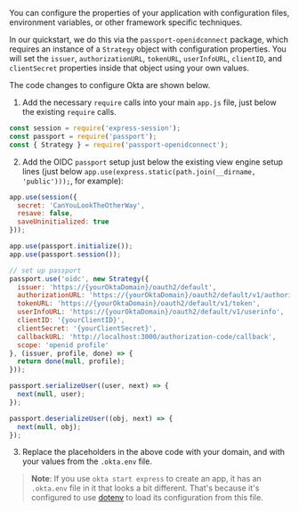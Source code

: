 You can configure the properties of your application with configuration files, environment variables, or other framework specific techniques.

In our quickstart, we do this via the `passport-openidconnect` package, which requires an instance of a `Strategy` object with configuration properties. You will set the `issuer`, `authorizationURL`, `tokenURL`,  `userInfoURL`, `clientID`, and `clientSecret` properties inside that object using your own values.

The code changes to configure Okta are shown below.

1. Add the necessary `require` calls into your main `app.js` file, just below the existing `require` calls.

```js
const session = require('express-session');
const passport = require('passport');
const { Strategy } = require('passport-openidconnect');
```

2. Add the OIDC `passport` setup just below the existing view engine setup lines (just below `app.use(express.static(path.join(__dirname, 'public')));`, for example):

```js
app.use(session({
  secret: 'CanYouLookTheOtherWay',
  resave: false,
  saveUninitialized: true
}));

app.use(passport.initialize());
app.use(passport.session());

// set up passport
passport.use('oidc', new Strategy({
  issuer: 'https://{yourOktaDomain}/oauth2/default',
  authorizationURL: 'https://{yourOktaDomain}/oauth2/default/v1/authorize',
  tokenURL: 'https://{yourOktaDomain}/oauth2/default/v1/token',
  userInfoURL: 'https://{yourOktaDomain}/oauth2/default/v1/userinfo',
  clientID: '{yourClientID}',
  clientSecret: '{yourClientSecret}',
  callbackURL: 'http://localhost:3000/authorization-code/callback',
  scope: 'openid profile'
}, (issuer, profile, done) => {
  return done(null, profile);
}));

passport.serializeUser((user, next) => {
  next(null, user);
});

passport.deserializeUser((obj, next) => {
  next(null, obj);
});
```

3. Replace the placeholders in the above code with your domain, and with your values from the `.okta.env` file.

> **Note**: If you use `okta start express` to create an app, it has an `.okta.env` file in it that looks a bit different. That's because it's configured to use [dotenv](https://github.com/motdotla/dotenv) to load its configuration from this file.
